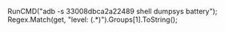 RunCMD("adb -s 33008dbca2a22489 shell dumpsys battery");
Regex.Match(get, "level: (.*)").Groups[1].ToString();

